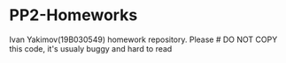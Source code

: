 # PP2-Homeworks
Ivan Yakimov(19B030549) homework repository. Please # DO NOT COPY this code, it's usualy buggy and hard to read
